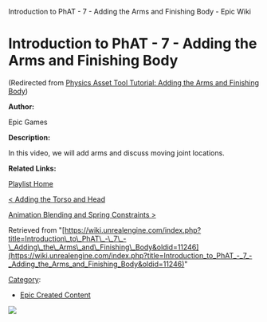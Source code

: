 Introduction to PhAT - 7 - Adding the Arms and Finishing Body - Epic Wiki                     

Introduction to PhAT - 7 - Adding the Arms and Finishing Body
=============================================================

(Redirected from [Physics Asset Tool Tutorial: Adding the Arms and Finishing Body](/index.php?title=Physics_Asset_Tool_Tutorial:_Adding_the_Arms_and_Finishing_Body&redirect=no "Physics Asset Tool Tutorial: Adding the Arms and Finishing Body"))

  

**Author:**

Epic Games

**Description:**

In this video, we will add arms and discuss moving joint locations.

**Related Links:**

[Playlist Home](/Category:Epic_Video_Playlists "Category:Epic Video Playlists")

[< Adding the Torso and Head](/Introduction_to_PhAT_-_6_-_Adding_the_Torso_and_Head "Introduction to PhAT - 6 - Adding the Torso and Head")

[Animation Blending and Spring Constraints >](/Introduction_to_PhAT_-_8_-_Animation_Blending_and_Spring_Constraints "Introduction to PhAT - 8 - Animation Blending and Spring Constraints")

Retrieved from "[https://wiki.unrealengine.com/index.php?title=Introduction\_to\_PhAT\_-\_7\_-\_Adding\_the\_Arms\_and\_Finishing\_Body&oldid=11246](https://wiki.unrealengine.com/index.php?title=Introduction_to_PhAT_-_7_-_Adding_the_Arms_and_Finishing_Body&oldid=11246)"

[Category](/Special:Categories "Special:Categories"):

*   [Epic Created Content](/Category:Epic_Created_Content "Category:Epic Created Content")

  ![](https://tracking.unrealengine.com/track.png)